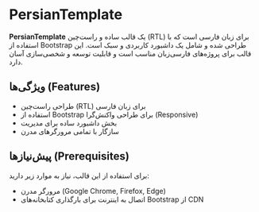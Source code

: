 # PersianTemplate

**PersianTemplate** یک قالب ساده و راست‌چین (RTL) برای زبان فارسی است که با استفاده از Bootstrap طراحی شده و شامل یک داشبورد کاربردی و سبک است. این قالب برای پروژه‌های فارسی‌زبان مناسب است و قابلیت توسعه و شخصی‌سازی آسان دارد.

## ویژگی‌ها (Features)

- طراحی راست‌چین (RTL) برای زبان فارسی
- استفاده از Bootstrap برای طراحی واکنش‌گرا (Responsive)
- بخش داشبورد ساده برای مدیریت
- سازگار با تمامی مرورگرهای مدرن

## پیش‌نیازها (Prerequisites)

برای استفاده از این قالب، نیاز به موارد زیر دارید:
- مرورگر مدرن (Google Chrome, Firefox, Edge)
- اتصال به اینترنت برای بارگذاری کتابخانه‌های Bootstrap از CDN
